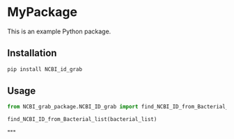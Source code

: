 # MyPackage

This is an example Python package.

## Installation

```bash
pip install NCBI_id_grab
```

## Usage

```python
from NCBI_grab_package.NCBI_ID_grab import find_NCBI_ID_from_Bacterial_list

find_NCBI_ID_from_Bacterial_list(bacterial_list)

```
"""
